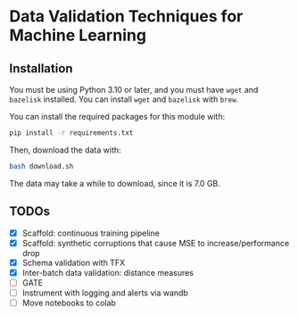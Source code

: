 # Data Validation Techniques for Machine Learning

## Installation

You must be using Python 3.10 or later, and you must have `wget` and `bazelisk` installed. You can install `wget` and `bazelisk` with `brew`.

You can install the required packages for this module with:

```bash
pip install -r requirements.txt
```

Then, download the data with:

```bash
bash download.sh
```

The data may take a while to download, since it is 7.0 GB.

## TODOs

- [x] Scaffold: continuous training pipeline
- [x] Scaffold: synthetic corruptions that cause MSE to increase/performance drop
- [x] Schema validation with TFX
- [x] Inter-batch data validation: distance measures
- [ ] GATE
- [ ] Instrument with logging and alerts via wandb
- [ ] Move notebooks to colab